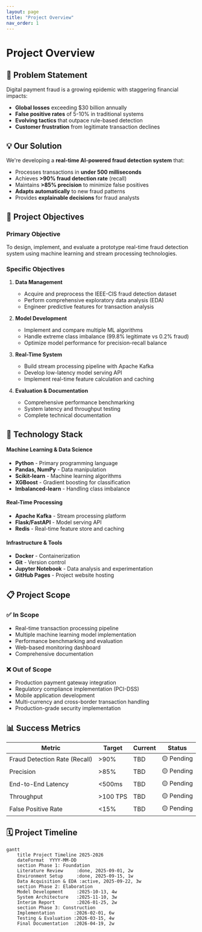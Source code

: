 ```yaml
---
layout: page
title: "Project Overview"
nav_order: 1
---
```


# Project Overview

## 🎯 Problem Statement

Digital payment fraud is a growing epidemic with staggering financial impacts:

- **Global losses** exceeding $30 billion annually
- **False positive rates** of 5-10% in traditional systems
- **Evolving tactics** that outpace rule-based detection
- **Customer frustration** from legitimate transaction declines

## 💡 Our Solution

We're developing a **real-time AI-powered fraud detection system** that:

- Processes transactions in **under 500 milliseconds**
- Achieves **>90% fraud detection rate** (recall)
- Maintains **>85% precision** to minimize false positives
- **Adapts automatically** to new fraud patterns
- Provides **explainable decisions** for fraud analysts

## 🎯 Project Objectives

### Primary Objective
To design, implement, and evaluate a prototype real-time fraud detection system using machine learning and stream processing technologies.

### Specific Objectives
1. **Data Management**
   - Acquire and preprocess the IEEE-CIS fraud detection dataset
   - Perform comprehensive exploratory data analysis (EDA)
   - Engineer predictive features for transaction analysis

2. **Model Development**
   - Implement and compare multiple ML algorithms
   - Handle extreme class imbalance (99.8% legitimate vs 0.2% fraud)
   - Optimize model performance for precision-recall balance

3. **Real-Time System**
   - Build stream processing pipeline with Apache Kafka
   - Develop low-latency model serving API
   - Implement real-time feature calculation and caching

4. **Evaluation & Documentation**
   - Comprehensive performance benchmarking
   - System latency and throughput testing
   - Complete technical documentation

## 🔧 Technology Stack

<div class="tech-stack">
  <div class="tech-category">
    <h4>Machine Learning & Data Science</h4>
    <ul>
      <li><strong>Python</strong> - Primary programming language</li>
      <li><strong>Pandas, NumPy</strong> - Data manipulation</li>
      <li><strong>Scikit-learn</strong> - Machine learning algorithms</li>
      <li><strong>XGBoost</strong> - Gradient boosting for classification</li>
      <li><strong>Imbalanced-learn</strong> - Handling class imbalance</li>
    </ul>
  </div>
  
  <div class="tech-category">
    <h4>Real-Time Processing</h4>
    <ul>
      <li><strong>Apache Kafka</strong> - Stream processing platform</li>
      <li><strong>Flask/FastAPI</strong> - Model serving API</li>
      <li><strong>Redis</strong> - Real-time feature store and caching</li>
    </ul>
  </div>
  
  <div class="tech-category">
    <h4>Infrastructure & Tools</h4>
    <ul>
      <li><strong>Docker</strong> - Containerization</li>
      <li><strong>Git</strong> - Version control</li>
      <li><strong>Jupyter Notebook</strong> - Data analysis and experimentation</li>
      <li><strong>GitHub Pages</strong> - Project website hosting</li>
    </ul>
  </div>
</div>

## 📋 Project Scope

### ✅ In Scope
- Real-time transaction processing pipeline
- Multiple machine learning model implementation
- Performance benchmarking and evaluation
- Web-based monitoring dashboard
- Comprehensive documentation

### ❌ Out of Scope
- Production payment gateway integration
- Regulatory compliance implementation (PCI-DSS)
- Mobile application development
- Multi-currency and cross-border transaction handling
- Production-grade security implementation

## 📊 Success Metrics

| Metric | Target | Current | Status |
|--------|--------|---------|--------|
| Fraud Detection Rate (Recall) | >90% | TBD | 🟡 Pending |
| Precision | >85% | TBD | 🟡 Pending |
| End-to-End Latency | <500ms | TBD | 🟡 Pending |
| Throughput | >100 TPS | TBD | 🟡 Pending |
| False Positive Rate | <15% | TBD | 🟡 Pending |

## 🗓️ Project Timeline

```mermaid
gantt
    title Project Timeline 2025-2026
    dateFormat  YYYY-MM-DD
    section Phase 1: Foundation
    Literature Review     :done, 2025-09-01, 2w
    Environment Setup     :done, 2025-09-15, 1w
    Data Acquisition & EDA :active, 2025-09-22, 3w
    section Phase 2: Elaboration
    Model Development     :2025-10-13, 4w
    System Architecture   :2025-11-10, 3w
    Interim Report        :2026-01-25, 2w
    section Phase 3: Construction
    Implementation       :2026-02-01, 6w
    Testing & Evaluation :2026-03-15, 4w
    Final Documentation  :2026-04-19, 2w
